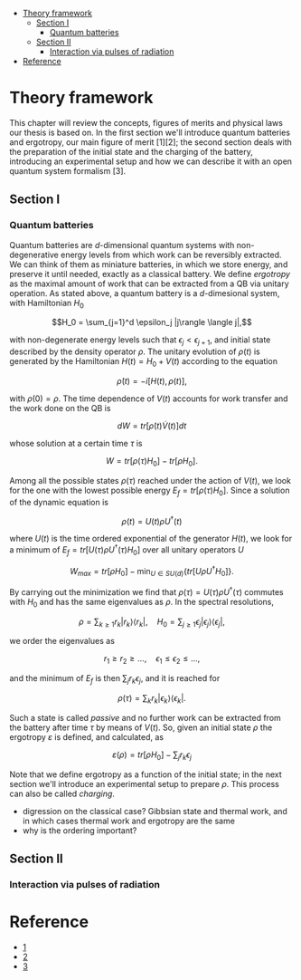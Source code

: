 <!--toc:start-->
- [Theory framework](#theory-framework)
  - [Section I](#section-i)
    - [Quantum batteries](#quantum-batteries)
  - [Section II](#section-ii)
    - [Interaction via pulses of radiation](#interaction-via-pulses-of-radiation)
- [Reference](#reference)
<!--toc:end-->

# Theory framework

This chapter will review the concepts, figures of merits and physical laws our
thesis is based on. In the first section we'll introduce quantum batteries and
ergotropy, our main figure of merit [1][2]; the second section deals with the
preparation of the initial state and the charging of the battery, introducing an
experimental setup and how we can describe it with an open quantum system
formalism [3].

## Section I

### Quantum batteries

Quantum batteries are _d_-dimensional quantum systems with non-degenerative
energy levels from which work can be reversibly extracted. We can think of them
as miniature batteries, in which we store energy, and preserve it until needed,
exactly as a classical battery. We define _ergotropy_ as the maximal amount of
work that can be extracted from a QB via unitary operation.
As stated above, a quantum battery is a _d_-dimesional system, with Hamiltonian
$H_{0}$

```math
H_0 = \sum_{j=1}^d \epsilon_j |j\rangle \langle j|,
```

with non-degenerate energy levels such that $\epsilon_j < \epsilon_{j+1}$, and
initial state described by the density operator $\rho$. The unitary evolution of
$\rho(t)$ is generated by the Hamiltonian $H(t) = H_{0} + V(t)$ according to the
equation

```math
\dot{\rho}(t) = -i [H(t), \rho(t)],
```

with $\rho(0) = \rho$. The time dependence of $V(t)$ accounts for work
transfer and the work done on the QB is

```math
dW = tr[\dot{\rho}(t) \dot{V}(t)] dt
```

whose solution at a certain time $\tau$ is

```math
W = tr[\rho(\tau) H_{0}] - tr[\rho H_{0}].
```

Among all the possible states $\rho(\tau)$ reached under the action of $V(t)$,
we look for the one with the lowest possible energy $E_{f} = tr[\rho(\tau) H_{0}]$.
Since a solution of the dynamic equation is

```math
\rho(t) = U(t) \rho U^{\dagger}(t)
```

where $U(t)$ is the time ordered exponential of the generator $H(t)$, we look
for a minimum of $E_{f} = tr[U(\tau) \rho U^{\dagger}(\tau) H_{0}]$ over all
unitary operators $U$

```math
W_{max} = tr[\rho H_{0}] - \min_{U \in SU(d)} \{tr[U \rho U^{\dagger} H_{0}]\}.
```

By carrying out the minimization we find that
$\rho(\tau) = U(\tau) \rho U^{\dagger}(\tau)$
commutes with $H_{0}$ and has the same eigenvalues as
$\rho$. In the spectral resolutions,

```math
\rho = \sum_{k \geq 1} r_{k} |r_{k}\rangle \langle r_{k}|, \quad
H_0 = \sum_{j \geq 1} \epsilon_{j} |\epsilon_j\rangle \langle \epsilon_j|,
```

we order the eigenvalues as

```math
r_{1} \geq r_2 \geq \dots, \quad \epsilon_1 \leq \epsilon_2 \leq \dots,
```

and the minimum of $E_f$ is then $\sum_{j} r_k \epsilon_j$, and it is reached
for

```math
\rho(\tau) = \sum_{k} r_k |\epsilon_k\rangle \langle \epsilon_k|.
```

Such a state is called _passive_ and no further work can be extracted from the
battery after time $\tau$ by means of $V(t)$. So, given an initial state $\rho$
the ergotropy $\varepsilon$ is defined, and calculated, as

```math
\varepsilon(\rho) = tr[\rho H_{0}] - \sum_{j} r_k \epsilon_j
```
Note that we define ergotropy as a function of the initial state; in the next
section we'll introduce an experimental setup to prepare $\rho$. This process
can also be called *charging*.

- digression on the classical case? Gibbsian state and thermal work, and in
which cases thermal work and ergotropy are the same
- why is the ordering important?

## Section II
### Interaction via pulses of radiation

# Reference

- [1](https://arxiv.org/abs/1805.05507v1)
- [2](https://arxiv.org/abs/cond-mat/0401574v1)
- [3](https://journals.aps.org/pra/abstract/10.1103/PhysRevA.102.023717)
